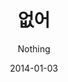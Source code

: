---
title: "없어"
subtitle: "Nothing"
description: "錄音室現場單曲"
icon: "library_music"
weight: 510000
date: 2014-01-03
images: ["/docs/l1-nothing/nothing.jpg"]
---